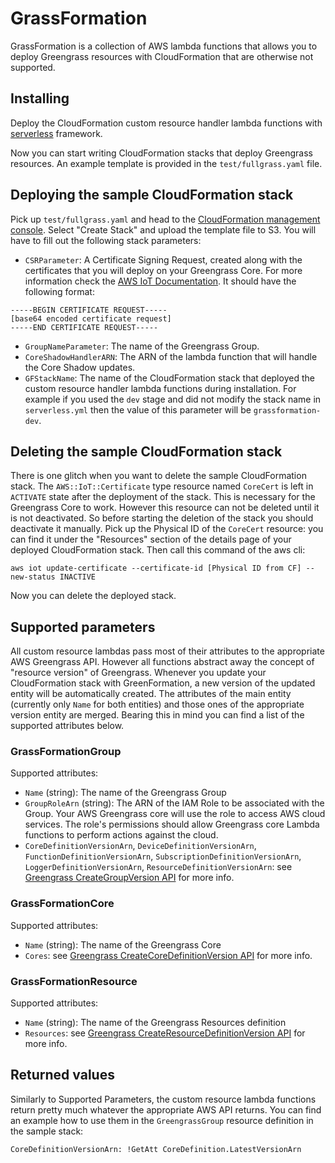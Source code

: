 # GrassFormation

GrassFormation is a collection of AWS lambda functions that allows you to deploy Greengrass resources with CloudFormation that are otherwise not supported.

## Installing

Deploy the CloudFormation custom resource handler lambda functions with [serverless](https://serverless.com/framework/docs/) framework.

Now you can start writing CloudFormation stacks that deploy Greengrass resources. An example template is provided in the `test/fullgrass.yaml` file.

## Deploying the sample CloudFormation stack

Pick up `test/fullgrass.yaml` and head to the [CloudFormation management console](https://console.aws.amazon.com/cloudformation/home). Select "Create Stack" and upload the template file to S3. You will have to fill out the following stack parameters:

 - `CSRParameter`: A Certificate Signing Request, created along with the certificates that you will deploy on your Greengrass Core. For more information check the [AWS IoT Documentation](https://docs.aws.amazon.com/iot/latest/apireference/API_CreateCertificateFromCsr.html). It should have the following format:

```
-----BEGIN CERTIFICATE REQUEST-----
[base64 encoded certificate request]
-----END CERTIFICATE REQUEST-----
```

 - `GroupNameParameter`: The name of the Greengrass Group.
 - `CoreShadowHandlerARN`: The ARN of the lambda function that will handle the Core Shadow updates.
 - `GFStackName`: The name of the CloudFormation stack that deployed the custom resource handler lambda functions during installation. For example if you used the `dev` stage and did not modify the stack name in `serverless.yml` then the value of this parameter will be `grassformation-dev`.

## Deleting the sample CloudFormation stack

There is one glitch when you want to delete the sample CloudFormation stack. The `AWS::IoT::Certificate` type resource named `CoreCert` is left in `ACTIVATE` state after the deployment of the stack. This is necessary for the Greengrass Core to work. However this resource can not be deleted until it is not deactivated. So before starting the deletion of the stack you should deactivate it manually. Pick up the Physical ID of the `CoreCert` resource: you can find it under the "Resources" section of the details page of your deployed CloudFormation stack. Then call this command of the aws cli:

```
aws iot update-certificate --certificate-id [Physical ID from CF] --new-status INACTIVE
```

Now you can delete the deployed stack.

## Supported parameters

All custom resource lambdas pass most of their attributes to the appropriate AWS Greengrass API. However all functions abstract away the concept of "resource version" of Greengrass. Whenever you update your CloudFormation stack with GreenFormation, a new version of the updated entity will be automatically created. The attributes of the main entity (currently only `Name` for both entities) and those ones of the appropriate version entity are merged. Bearing this in mind you can find a list of the supported attributes below.

### GrassFormationGroup

Supported attributes:
 - `Name` (string): The name of the Greengrass Group
 - `GroupRoleArn` (string): The ARN of the IAM Role to be associated with the Group. Your AWS Greengrass core will use the role to access AWS cloud services. The role's permissions should allow Greengrass core Lambda functions to perform actions against the cloud.
 - `CoreDefinitionVersionArn`, `DeviceDefinitionVersionArn`, `FunctionDefinitionVersionArn`, `SubscriptionDefinitionVersionArn`, `LoggerDefinitionVersionArn`, `ResourceDefinitionVersionArn`: see [Greengrass CreateGroupVersion API](https://docs.aws.amazon.com/greengrass/latest/apireference/creategroupversion-post.html) for more info.

### GrassFormationCore

Supported attributes:
 - `Name` (string): The name of the Greengrass Core
 - `Cores`: see [Greengrass CreateCoreDefinitionVersion API](https://docs.aws.amazon.com/greengrass/latest/apireference/createcoredefinitionversion-post.html) for more info.

### GrassFormationResource

Supported attributes:
 - `Name` (string): The name of the Greengrass Resources definition
 - `Resources`: see [Greengrass CreateResourceDefinitionVersion API](https://docs.aws.amazon.com/greengrass/latest/apireference/createresourcedefinitionversion-post.html) for more info.

## Returned values

Similarly to Supported Parameters, the custom resource lambda functions return pretty much whatever the appropriate AWS API returns. You can find an example how to use them in the `GreengrassGroup` resource definition in the sample stack:

```
CoreDefinitionVersionArn: !GetAtt CoreDefinition.LatestVersionArn
```

